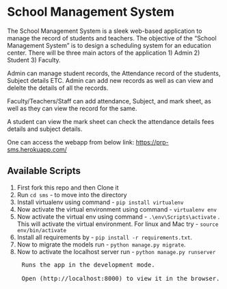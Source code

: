 # School Management System
The School Management System is a sleek web-based application to manage the record of students and teachers.
The objective of the “School Management System” is to design a scheduling system for an education center.  There will be three main actors of the application 1) Admin 2) Student 3) Faculty.

Admin can manage student records, the Attendance record of the students, Subject details ETC. Admin can add new records as well as can view and delelte the details of all the records.

Faculty/Teachers/Staff can add attendance, Subject, and mark sheet, as well as they can view the record for the same.

 A student can view the mark sheet can check the attendance details fees details and subject details.

One can access the webapp from below link:
https://prp-sms.herokuapp.com/

  
## Available Scripts

1. First fork this repo and then Clone it
2. Run `cd sms` - to move into the directory 
3. Install virtualenv using command - `pip install virtualenv`
3. Now activate the virtual environment using command - `virtualenv env`
4. Now activate the virtual env using command - `.\env\Scripts\activate` . This will activate the virtual environment. For linux and Mac try - `source env/bin/activate`
5. Install all requirements by - `pip install -r requirements.txt`.
7. Now to migrate the models run - `python manage.py migrate`.
8. Now to activate the localhost server run - `python manage.py runserver`<br />
<pre>
	Runs the app in the development mode.<br />
	Open (http://localhost:8000) to view it in the browser.
</pre>
